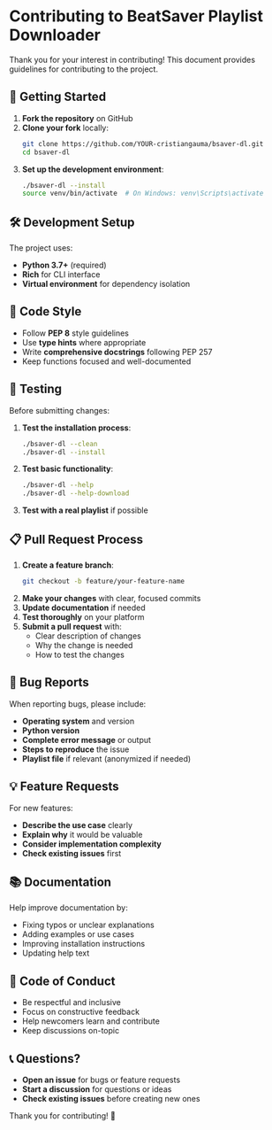 # Contributing to BeatSaver Playlist Downloader

Thank you for your interest in contributing! This document provides guidelines for contributing to the project.

## 🚀 Getting Started

1. **Fork the repository** on GitHub
2. **Clone your fork** locally:
   ```bash
   git clone https://github.com/YOUR-cristiangauma/bsaver-dl.git
   cd bsaver-dl
   ```
3. **Set up the development environment**:
   ```bash
   ./bsaver-dl --install
   source venv/bin/activate  # On Windows: venv\Scripts\activate
   ```

## 🛠️ Development Setup

The project uses:
- **Python 3.7+** (required)
- **Rich** for CLI interface
- **Virtual environment** for dependency isolation

## 📝 Code Style

- Follow **PEP 8** style guidelines
- Use **type hints** where appropriate
- Write **comprehensive docstrings** following PEP 257
- Keep functions focused and well-documented

## 🧪 Testing

Before submitting changes:
1. **Test the installation process**:
   ```bash
   ./bsaver-dl --clean
   ./bsaver-dl --install
   ```
2. **Test basic functionality**:
   ```bash
   ./bsaver-dl --help
   ./bsaver-dl --help-download
   ```
3. **Test with a real playlist** if possible

## 📋 Pull Request Process

1. **Create a feature branch**:
   ```bash
   git checkout -b feature/your-feature-name
   ```
2. **Make your changes** with clear, focused commits
3. **Update documentation** if needed
4. **Test thoroughly** on your platform
5. **Submit a pull request** with:
   - Clear description of changes
   - Why the change is needed
   - How to test the changes

## 🐛 Bug Reports

When reporting bugs, please include:
- **Operating system** and version
- **Python version**
- **Complete error message** or output
- **Steps to reproduce** the issue
- **Playlist file** if relevant (anonymized if needed)

## 💡 Feature Requests

For new features:
- **Describe the use case** clearly
- **Explain why** it would be valuable
- **Consider implementation complexity**
- **Check existing issues** first

## 📚 Documentation

Help improve documentation by:
- Fixing typos or unclear explanations
- Adding examples or use cases
- Improving installation instructions
- Updating help text

## 🤝 Code of Conduct

- Be respectful and inclusive
- Focus on constructive feedback
- Help newcomers learn and contribute
- Keep discussions on-topic

## 📞 Questions?

- **Open an issue** for bugs or feature requests
- **Start a discussion** for questions or ideas
- **Check existing issues** before creating new ones

Thank you for contributing! 🎵 